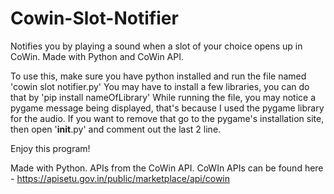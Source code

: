 # Cowin-Slot-Notifier
Notifies you by playing a sound when a slot of your choice opens up in CoWin. Made with Python and CoWin API.

To use this, make sure you have python installed and run the file named 'cowin slot notifier.py'
You may have to install a few libraries, you can do that by 'pip install nameOfLibrary'
While running the file, you may notice a pygame message being displayed, that's because I used the pygame library for the audio. If you want to remove that go to the pygame's installation site, then open '__init__.py' and comment out the last 2 line.

Enjoy this program!


Made with Python. APIs from the CoWin API.
CoWIn APIs can be found here - https://apisetu.gov.in/public/marketplace/api/cowin
